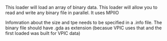 This loader will load an array of binary data. 
This loader will allow you to read and write any binary file in parallel. It uses MPIIO

Infomration about the size and tpe needs to be specified in a .info file. The binary file should have .gda as extension (becasue VPIC uses that and the first loaded was built for VPIC data)